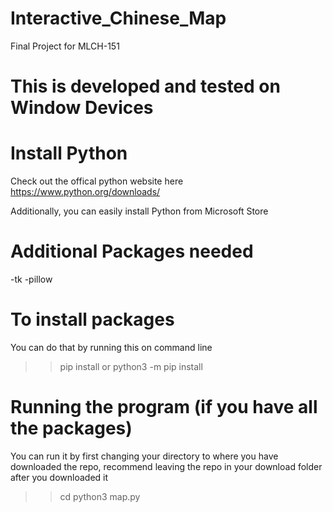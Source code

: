 # Interactive_Chinese_Map
Final Project for MLCH-151

# This is developed and tested on Window Devices 

# Install Python 

Check out the offical python website here 
https://www.python.org/downloads/

Additionally, you can easily install Python from Microsoft Store 

# Additional Packages needed 
-tk 
-pillow

# To install packages 
You can do that by running this on command line 
>> pip install <package name>
or
>> python3 -m pip install <package name> 

# Running the program (if you have all the packages)  
You can run it by first changing your directory to where you have downloaded the repo, recommend leaving the repo in your download folder after you downloaded it 
>> cd <repo>
>> python3 map.py

